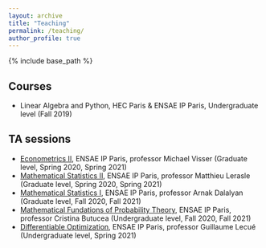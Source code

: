 ```yaml
---
layout: archive
title: "Teaching"
permalink: /teaching/
author_profile: true
---
```


{% include base_path %}

## Courses

- Linear Algebra and Python, HEC Paris & ENSAE IP Paris, Undergraduate level (Fall 2019)

## TA sessions

- [Econometrics II](https://www.ensae.fr/en/courses/econometrics-2/), ENSAE IP Paris, professor Michael Visser (Graduate level, Spring 2020, Spring 2021)
- [Mathematical Statistics II](https://www.ensae.fr/en/courses/statistics-2/), ENSAE IP Paris, professor Matthieu Lerasle (Graduate level, Spring 2020, Spring 2021)
- [Mathematical Statistics I](https://www.ensae.fr/en/courses/statistics-1/), ENSAE IP Paris, professor Arnak Dalalyan (Graduate level, Fall 2020, Fall 2021)
- [Mathematical Fundations of Probability Theory](https://www.ensae.fr/en/courses/mathematical-fundations-of-probability-theory/), ENSAE IP Paris, professor Cristina Butucea (Undergraduate level, Fall 2020, Fall 2021)
- [Differentiable Optimization](https://www.ensae.fr/en/courses/optimisation/), ENSAE IP Paris, professor Guillaume Lecué (Undergraduate level, Spring 2021)
